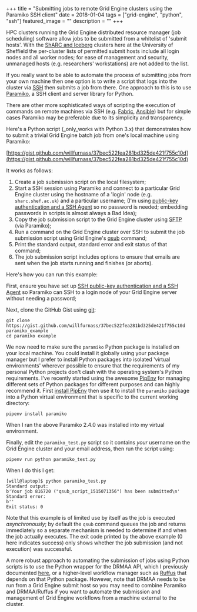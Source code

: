 +++
title = "Submitting jobs to remote Grid Engine clusters using the Paramiko SSH client"
date = 2018-01-04
tags = ["grid-engine", "python", "ssh"]
featured_image = ""
description = ""
+++

HPC clusters running the Grid Engine distributed resource manager (job scheduling) software allow jobs to be submitted from a whitelist of 'submit hosts'. 
With the [ShARC and Iceberg](http://docs.hpc.shef.ac.uk/en/latest/) clusters here at the University of Sheffield
the per-cluster lists of permitted submit hosts include all login nodes and all worker nodes;
for ease of management and security, unmanaged hosts (e.g. researchers' workstations) are not added to the list.

If you really want to be able to automate the process of submitting jobs from your own machine then 
one option is to write a script that logs into the cluster via [SSH](https://en.wikipedia.org/wiki/Secure_Shell) then submits a job from there. 
One approach to this is to use [Paramiko](http://www.paramiko.org/), a SSH client and server library for Python.

There are other more sophisticated ways of scripting the execution of commands on remote machines via SSH (e.g. [Fabric](http://docs.fabfile.org), [Ansible](https://www.ansible.com/)) but for simple cases Paramiko may be preferable due to its simplicity and transparency.

Here's a Python script (_only_works with Python 3.x) that demonstrates how to submit a trivial Grid Engine batch job from one's local machine using Paramiko:

[https://gist.github.com/willfurnass/37bec522fea281bd325de421f755c10d](https://gist.github.com/willfurnass/37bec522fea281bd325de421f755c10d)

It works as follows:

1. Create a job submission script on the local filesystem;
1. Start a SSH session using Paramiko and connect to a particular Grid Engine cluster using the hostname of a 'login' node (e.g. `sharc.shef.ac.uk`) and a particular username;
   (I'm using [public-key authentication and a SSH Agent](https://debian-administration.org/article/530/SSH_with_authentication_key_instead_of_password) so 
   no password is needed; embedding passwords in scripts is almost always a Bad Idea);
1. Copy the job submission script to the Grid Engine cluster using [SFTP](https://en.wikipedia.org/wiki/SSH_File_Transfer_Protocol) (via Paramiko);
1. Run a command on the Grid Engine cluster over SSH to submit the job submission script using Grid Engine's [qsub](http://docs.hpc.shef.ac.uk/en/latest/hpc/scheduler/sge.html) command;
1. Print the standard output, standard error and exit status of that command;
1. The job submission script includes options to ensure that emails are sent when the job starts running and finishes (or aborts).

Here's how you can run this example:

First, ensure you have set up [SSH public-key authentication and a SSH Agent](https://debian-administration.org/article/530/SSH_with_authentication_key_instead_of_password) so 
Paramiko can SSH to a login node of your Grid Engine server without needing a password;

Next, clone the GitHub Gist using [git](https://git-scm.com/):

```
git clone https://gist.github.com/willfurnass/37bec522fea281bd325de421f755c10d paramiko_example
cd paramiko example
```

We now need to make sure the `paramiko` Python package is installed on your local machine.
You could install it globally using your package manager but 
I prefer to install Python packages into isolated 'virtual environments' wherever possible to 
ensure that the requirements of my personal Python projects don't clash with the operating system's Python requirements. 
I've recently started using the awesome [PipEnv](http://pipenv.readthedocs.io/en/latest/) for 
managing different sets of Python packages for different purposes and can highly recommend it. 
First [install PipEnv](http://pipenv.readthedocs.io/en/latest/) then use it to 
install the `paramiko` package into a Python virtual environment that is specific to the current working directory:

```
pipenv install paramiko
```

When I ran the above Paramiko 2.4.0 was installed into my virtual environment.

Finally, edit the `paramiko_test.py` script so it contains _your_ username on the Grid Engine cluster and your email address, then
run the script using:

```
pipenv run python paramiko_test.py
```

When I do this I get:

```
[will@laptop]$ python paramiko_test.py
Standard output:
b'Your job 816720 ("qsub_script_1515071356") has been submitted\n'
Standard error:
b''
Exit status: 0
```

Note that this example is of limited use by itself as the job is executed _asynchronously_; 
by default the `qsub` command queues the job and returns immediately so 
a separate mechanism is needed to determine if and when the job actually executes. 
The exit code printed by the above example (0 here indicates success) only shows 
whether the job submission (and not execution) was successful.

A more robust approach to automating the submission of jobs using Python scripts is 
to use the Python wrapper for the DRMAA API, 
which I previously documented [here](http://docs.hpc.shef.ac.uk/en/latest/hpc/scheduler/drmaa.html), 
or a higher-level workflow manager such as [Ruffus](http://docs.hpc.shef.ac.uk/en/latest/hpc/scheduler/drmaa.html) that depends on that Python package. 
However, note that DRMAA needs to be run from a Grid Engine submit host so you may need to combine Paramiko and DRMAA/Ruffus if 
you want to automate the submission and management of Grid Engine workflows from a machine external to the cluster.
